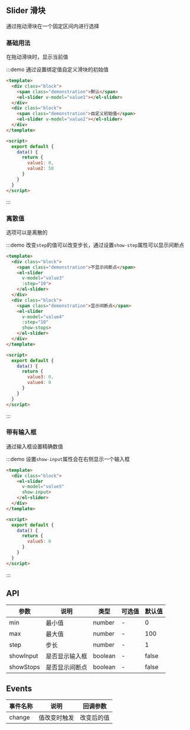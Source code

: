 <script>
  export default {
    data() {
      return {
        value1: 0,
        value2: 50,
        value3: null,
        value4: null,
        value5: null
      };
    }
  }
</script>

<style>
  .demo-box.demo-slider .source {
    padding: 0;
  }
  
  .demo-box.demo-slider .block {
    padding: 30px 24px;
    overflow: hidden;
    border-bottom: solid 1px #EFF2F6;
    &:last-child {
      border-bottom: none;      
    }
  }
  
  .demo-box.demo-slider .demonstration {
    font-size: 14px;
    color: #8492a6;
    line-height: 44px;
  }
  
  .demo-box.demo-slider .demonstration + .el-slider {
    float: right;
    width: 70%;
    margin-right: 20px;
  }
</style>

## Slider 滑块

通过拖动滑块在一个固定区间内进行选择

### 基础用法

在拖动滑块时，显示当前值

:::demo 通过设置绑定值自定义滑块的初始值
```html
<template>
  <div class="block">
    <span class="demonstration">默认</span>
    <el-slider v-model="value1"></el-slider>  
  </div>
  <div class="block">
    <span class="demonstration">自定义初始值</span>
    <el-slider v-model="value2"></el-slider>
  </div>
</template>

<script>
  export default {
    data() {
      return {
        value1: 0,
        value2: 50
      }
    }
  }
</script>
```
:::

### 离散值

选项可以是离散的

:::demo 改变`step`的值可以改变步长，通过设置`show-step`属性可以显示间断点
```html
<template>
  <div class="block">
    <span class="demonstration">不显示间断点</span>
    <el-slider
      v-model="value3"
      :step="10">
    </el-slider>  
  </div>
  <div class="block">
    <span class="demonstration">显示间断点</span>
    <el-slider
      v-model="value4"
      :step="10"
      show-stops>
    </el-slider>
  </div>
</template>

<script>
  export default {
    data() {
      return {
        value3: 0,
        value4: 0
      }
    }
  }
</script>
```
:::

### 带有输入框

通过输入框设置精确数值

:::demo 设置`show-input`属性会在右侧显示一个输入框
```html
<template>
  <div class="block">
    <el-slider
      v-model="value5"
      show-input>
    </el-slider>  
  </div>
</template>

<script>
  export default {
    data() {
      return {
        value5: 0
      }
    }
  }
</script>
```
:::

## API
| 参数      | 说明          | 类型      | 可选值                           | 默认值  |
|---------- |-------------- |---------- |--------------------------------  |-------- |
| min | 最小值 | number | - | 0 |
| max | 最大值 | number | - | 100 |
| step | 步长 | number | - | 1 |
| showInput | 是否显示输入框 | boolean | - | false |
| showStops | 是否显示间断点 | boolean | - | false |

## Events
| 事件名称      | 说明    | 回调参数      |
|---------- |-------- |---------- |
| change | 值改变时触发 | 改变后的值 |
